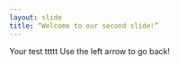 ```yaml
---
layout: slide
title: “Welcome to our second slide!”
---
```

Your test ttttt
Use the left arrow to go back!
